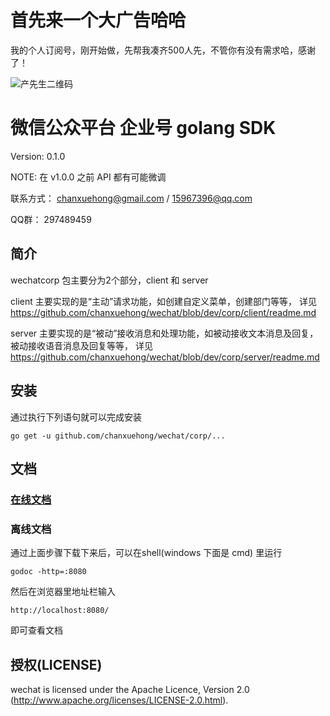 # 首先来一个大广告哈哈
我的个人订阅号，刚开始做，先帮我凑齐500人先，不管你有没有需求哈，感谢了！

![产先生二维码](https://github.com/chanxuehong/wechat/blob/dev/qrcode_cxs0556.jpg)

# 微信公众平台 企业号 golang SDK


Version:   0.1.0

NOTE:      在 v1.0.0 之前 API 都有可能微调

联系方式： chanxuehong@gmail.com / 15967396@qq.com

QQ群：     297489459

## 简介
wechatcorp 包主要分为2个部分，client 和 server

client 主要实现的是“主动”请求功能，如创建自定义菜单，创建部门等等，
详见 https://github.com/chanxuehong/wechat/blob/dev/corp/client/readme.md

server 主要实现的是“被动”接收消息和处理功能，如被动接收文本消息及回复，被动接收语音消息及回复等等，
详见 https://github.com/chanxuehong/wechat/blob/dev/corp/server/readme.md

## 安装
通过执行下列语句就可以完成安装

	go get -u github.com/chanxuehong/wechat/corp/...

## 文档

### [在线文档](http://godoc.org/github.com/chanxuehong/wechat/corp)

### 离线文档
通过上面步骤下载下来后，可以在shell(windows 下面是 cmd) 里运行

	godoc -http=:8080
	
然后在浏览器里地址栏输入 

	http://localhost:8080/
	
即可查看文档

## 授权(LICENSE)

wechat is licensed under the Apache Licence, Version 2.0
(http://www.apache.org/licenses/LICENSE-2.0.html).
